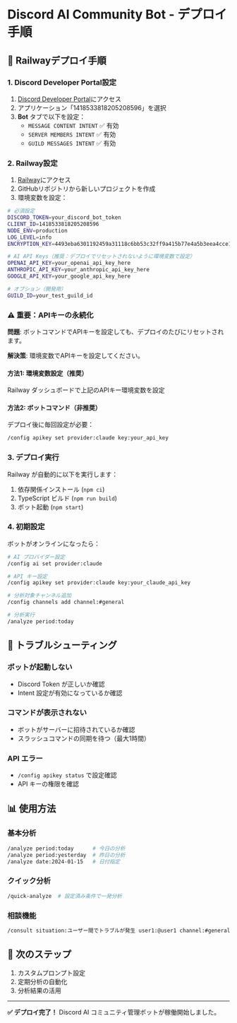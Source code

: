 # Discord AI Community Bot - デプロイ手順

## 🚀 Railwayデプロイ手順

### 1. Discord Developer Portal設定

1. [Discord Developer Portal](https://discord.com/developers/applications)にアクセス
2. アプリケーション「1418533818205208596」を選択
3. **Bot** タブで以下を設定：
   - `MESSAGE CONTENT INTENT` ✅ 有効
   - `SERVER MEMBERS INTENT` ✅ 有効
   - `GUILD MESSAGES INTENT` ✅ 有効

### 2. Railway設定

1. [Railway](https://railway.app)にアクセス
2. GitHubリポジトリから新しいプロジェクトを作成
3. 環境変数を設定：

```bash
# 必須設定
DISCORD_TOKEN=your_discord_bot_token
CLIENT_ID=1418533818205208596
NODE_ENV=production
LOG_LEVEL=info
ENCRYPTION_KEY=4493eba6301192459a31118c6bb53c32ff9a415b77e4a5b3eea4cce113135b3f

# AI API Keys（推奨：デプロイでリセットされないように環境変数で設定）
OPENAI_API_KEY=your_openai_api_key_here
ANTHROPIC_API_KEY=your_anthropic_api_key_here
GOOGLE_API_KEY=your_google_api_key_here

# オプション（開発用）
GUILD_ID=your_test_guild_id
```

### ⚠️ 重要：APIキーの永続化

**問題**: ボットコマンドでAPIキーを設定しても、デプロイのたびにリセットされます。

**解決策**: 環境変数でAPIキーを設定してください。

#### 方法1: 環境変数設定（推奨）
Railway ダッシュボードで上記のAPIキー環境変数を設定

#### 方法2: ボットコマンド（非推奨）
デプロイ後に毎回設定が必要：
```bash
/config apikey set provider:claude key:your_api_key
```

### 3. デプロイ実行

Railway が自動的に以下を実行します：
1. 依存関係インストール (`npm ci`)
2. TypeScript ビルド (`npm run build`)
3. ボット起動 (`npm start`)

### 4. 初期設定

ボットがオンラインになったら：

```bash
# AI プロバイダー設定
/config ai set provider:claude

# API キー設定
/config apikey set provider:claude key:your_claude_api_key

# 分析対象チャンネル追加
/config channels add channel:#general

# 分析実行
/analyze period:today
```

## 🔧 トラブルシューティング

### ボットが起動しない
- Discord Token が正しいか確認
- Intent 設定が有効になっているか確認

### コマンドが表示されない
- ボットがサーバーに招待されているか確認
- スラッシュコマンドの同期を待つ（最大1時間）

### API エラー
- `/config apikey status` で設定確認
- API キーの権限を確認

## 📊 使用方法

### 基本分析
```bash
/analyze period:today      # 今日の分析
/analyze period:yesterday  # 昨日の分析
/analyze date:2024-01-15   # 日付指定
```

### クイック分析
```bash
/quick-analyze  # 設定済み条件で一発分析
```

### 相談機能
```bash
/consult situation:ユーザー間でトラブルが発生 user1:@user1 channel:#general
```

## 🎯 次のステップ

1. カスタムプロンプト設定
2. 定期分析の自動化
3. 分析結果の活用

---

**✅ デプロイ完了！**
Discord AI コミュニティ管理ボットが稼働開始しました。